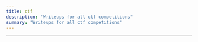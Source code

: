 ```yaml
---
title: ctf
description: "Writeups for all ctf competitions"
summary: "Writeups for all ctf competitions"
---
```


---